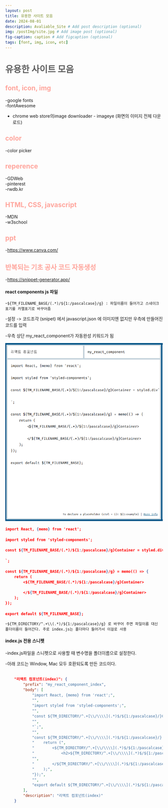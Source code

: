 ```yaml
---
layout: post
title: 유용한 사이트 모음
date: 2024-08-01
description: Avaliable_Site # Add post description (optional)
img: /postImg/site.jpg # Add image post (optional)
fig-caption: caption # Add figcaption (optional)
tags: [font, img, icon, etc]
---
```

# <span style="color:#616161; font-weight:bold;">유용한 사이트 모음 </span>

## <span style="color:#ffa59c; font-weight:bold;">font, icon, img</span>
-google fonts   
-fontAwesome   
- chrome web store의image  downloader - imageye (화면의 이미지 전체 다운로드)   

## <span style="color:#ffa59c; font-weight:bold;">color</span>
-color picker   

## <span style="color:#ffa59c; font-weight:bold;">reperence</span>
-GDWeb  
-pinterest  
-rwdb.kr  

## <span style="color:#ffa59c; font-weight:bold;">HTML, CSS, javascript</span>
-MDN   
-w3school   

## <span style="color:#ffa59c; font-weight:bold;">ppt</span>
-https://www.canva.com/   

## <span style="color:#ffa59c; font-weight:bold;">반복되는 기초 공사 코드 자동생성</span>

-https://snippet-generator.app/   

#### react components js 파일 

-`${TM_FILENAME_BASE/(.*)/${1:/pascalcase}/g} : 파일이름이 들어가고 스네이크 표기를 카멜표기로 바꾸어줌`   

-설정 -> 코드조각 (snipet) 에서 javascript.json 에 이미지엔 없지만 우측에 만들어진 코드를 입력   

-우측 상단 my_react_component가 자동완성 키워드가 됨   

![snipet](../assets/img/postImg/snipet.PNG)

```json
import React, {memo} from 'react';

import styled from 'styled-components';

const ${TM_FILENAME_BASE/(.*)/${1:/pascalcase}/g}Container = styled.div`

`;

const ${TM_FILENAME_BASE/(.*)/${1:/pascalcase}/g} = memo(() => {
    return (
        <${TM_FILENAME_BASE/(.*)/${1:/pascalcase}/g}Container>

        </${TM_FILENAME_BASE/(.*)/${1:/pascalcase}/g}Container>
    );
});

export default ${TM_FILENAME_BASE};

```

-`${TM_DIRECTORY/^.+\\(.*)/${1:/pascalcase}/g} 로 바꾸어 주면 파일이름 대신 폴더이름이 들어간다. 주로 index.js는 폴더마다 들어가서 이걸로 사용`   

#### index.js 전용 스니펫

-index.js파일을 스니펫으로 사용할 때 변수명을 폴더이름으로 설정한다.   

-아래 코드는 Window, Mac 모두 호환되도록 만든 코드이다.

```json

    "리액트 컴포넌트(index)": {
        "prefix": "my_react_component_index",
        "body": [
            "import React, {memo} from 'react';",
            "",
            "import styled from 'styled-components';",
            "",
            "const ${TM_DIRECTORY/^.+[\\/\\\\](.*)$/${1:/pascalcase}/}Container = styled.div`",
            "",
            "`;",
            "",
            "const ${TM_DIRECTORY/^.+[\\/\\\\](.*)$/${1:/pascalcase}/} = memo(() => {",
            "    return (",
            "        <${TM_DIRECTORY/^.+[\\/\\\\](.*)$/${1:/pascalcase}/}Container>",
            "            <h2>${TM_DIRECTORY/^.+[\\/\\\\](.*)$/${1:/pascalcase}/}</h2>",
            "",
            "        </${TM_DIRECTORY/^.+[\\/\\\\](.*)$/${1:/pascalcase}/}Container>",
            "    );",
            "});",
            "",
            "export default ${TM_DIRECTORY/^.+[\\/\\\\](.*)$/${1:/pascalcase}/};"
        ],
        "description": "리액트 컴포넌트(index)"
    }

```